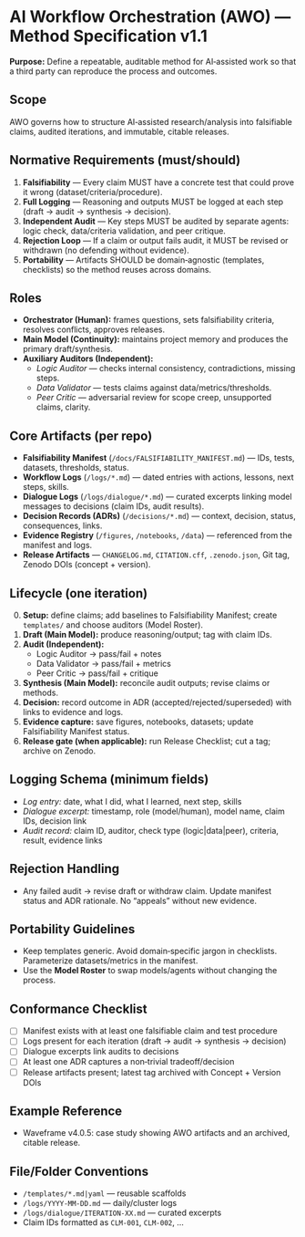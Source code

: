 # AI Workflow Orchestration (AWO) — Method Specification v1.1

**Purpose:** Define a repeatable, auditable method for AI‑assisted work so that a third party can reproduce the process and outcomes.

## Scope
AWO governs how to structure AI‑assisted research/analysis into falsifiable claims, audited iterations, and immutable, citable releases.

## Normative Requirements (must/should)
1. **Falsifiability** — Every claim MUST have a concrete test that could prove it wrong (dataset/criteria/procedure).  
2. **Full Logging** — Reasoning and outputs MUST be logged at each step (draft → audit → synthesis → decision).  
3. **Independent Audit** — Key steps MUST be audited by separate agents: logic check, data/criteria validation, and peer critique.  
4. **Rejection Loop** — If a claim or output fails audit, it MUST be revised or withdrawn (no defending without evidence).  
5. **Portability** — Artifacts SHOULD be domain‑agnostic (templates, checklists) so the method reuses across domains.

## Roles
- **Orchestrator (Human):** frames questions, sets falsifiability criteria, resolves conflicts, approves releases.
- **Main Model (Continuity):** maintains project memory and produces the primary draft/synthesis.
- **Auxiliary Auditors (Independent):**
  - *Logic Auditor* — checks internal consistency, contradictions, missing steps.
  - *Data Validator* — tests claims against data/metrics/thresholds.
  - *Peer Critic* — adversarial review for scope creep, unsupported claims, clarity.

## Core Artifacts (per repo)
- **Falsifiability Manifest** (`/docs/FALSIFIABILITY_MANIFEST.md`) — IDs, tests, datasets, thresholds, status.
- **Workflow Logs** (`/logs/*.md`) — dated entries with actions, lessons, next steps, skills.
- **Dialogue Logs** (`/logs/dialogue/*.md`) — curated excerpts linking model messages to decisions (claim IDs, audit results).
- **Decision Records (ADRs)** (`/decisions/*.md`) — context, decision, status, consequences, links.
- **Evidence Registry** (`/figures`, `/notebooks`, `/data`) — referenced from the manifest and logs.
- **Release Artifacts** — `CHANGELOG.md`, `CITATION.cff`, `.zenodo.json`, Git tag, Zenodo DOIs (concept + version).

## Lifecycle (one iteration)
0. **Setup:** define claims; add baselines to Falsifiability Manifest; create `templates/` and choose auditors (Model Roster).
1. **Draft (Main Model):** produce reasoning/output; tag with claim IDs.
2. **Audit (Independent):**
   - Logic Auditor → pass/fail + notes
   - Data Validator → pass/fail + metrics
   - Peer Critic → pass/fail + critique
3. **Synthesis (Main Model):** reconcile audit outputs; revise claims or methods.
4. **Decision:** record outcome in ADR (accepted/rejected/superseded) with links to evidence and logs.
5. **Evidence capture:** save figures, notebooks, datasets; update Falsifiability Manifest status.
6. **Release gate (when applicable):** run Release Checklist; cut a tag; archive on Zenodo.

## Logging Schema (minimum fields)
- *Log entry:* date, what I did, what I learned, next step, skills
- *Dialogue excerpt:* timestamp, role (model/human), model name, claim IDs, decision link
- *Audit record:* claim ID, auditor, check type (logic|data|peer), criteria, result, evidence links

## Rejection Handling
- Any failed audit → revise draft or withdraw claim. Update manifest status and ADR rationale. No “appeals” without new evidence.

## Portability Guidelines
- Keep templates generic. Avoid domain‑specific jargon in checklists. Parameterize datasets/metrics in the manifest.
- Use the **Model Roster** to swap models/agents without changing the process.

## Conformance Checklist
- [ ] Manifest exists with at least one falsifiable claim and test procedure
- [ ] Logs present for each iteration (draft → audit → synthesis → decision)
- [ ] Dialogue excerpts link audits to decisions
- [ ] At least one ADR captures a non‑trivial tradeoff/decision
- [ ] Release artifacts present; latest tag archived with Concept + Version DOIs

## Example Reference
- Waveframe v4.0.5: case study showing AWO artifacts and an archived, citable release.

## File/Folder Conventions
- `/templates/*.md|yaml` — reusable scaffolds
- `/logs/YYYY-MM-DD.md` — daily/cluster logs
- `/logs/dialogue/ITERATION-XX.md` — curated excerpts
- Claim IDs formatted as `CLM-001`, `CLM-002`, ...
